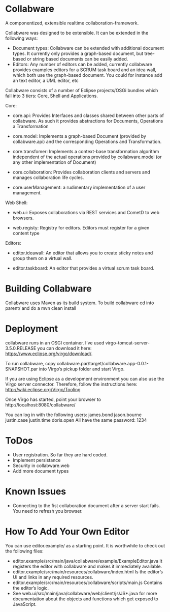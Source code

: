 Collabware
==========
A componentized, extensible realtime collaboration-framework.

Collabware was designed to be extensible. It can be extended in the following ways:
* Document types: Collabware can be extended with additional document types. It currently only provides a graph-based document, but tree-based or string based documents can be easily added.
* Editors: Any number of editors can be added, currently collabware provides examples editors for a SCRUM task board and an idea wall, which both use the graph-based document. You could for instance add an text editor, a UML editor, etc

Collabware consists of a number of Eclipse projects/OSGi bundles which fall into 3 tiers: Core, Shell and Applications.

Core:
* core.api: Provides Interfaces and classes shared between other parts of collabware. As such it provides abstractions for Documents, Operations a Transformation

* core.model: Implements a graph-based Document (provided by collabware.api) and the corresponding Operations and Transformation.

* core.transfomer: Implements a context-base transformation algorithm independent of the actual operations provided by collabware.model (or any other implementation of Document)

* core.collaboration: Provides collaboration clients and servers and manages collaboration life cycles.

* core.userManagement: a rudimentary implementation of a user management.


Web Shell:
* web.ui: Exposes collaborations via REST services and CometD to web browsers.

* web.registy: Registry for editors. Editors must register for a given content type


Editors:
* editor.ideawall: An editor that allows you to create sticky notes and group them on a virtual wall.

* editor.taskboard: An editor that provides a virtual scrum task board.

Building Collabware
===================
Collabware uses Maven as its build system. To build collabware cd into 
	parent/
and do a 
	mvn clean install


Deployment
==========
collabware runs in an OSGI container. I’ve used virgo-tomcat-server-3.5.0.RELEASE you can download it here: https://www.eclipse.org/virgo/download/. 

To run collabware, copy collabware.par/target/collabware.app-0.0.1-SNAPSHOT.par into Virgo’s pickup folder and start Virgo.

If you are using Eclipse as a development environment you can also use the Virgo server connector. Therefore, follow the instructions here: http://wiki.eclipse.org/Virgo/Tooling

Once Virgo has started, point your browser to 
	http://localhost:8080/collabware/

You can log in with the following users:
	james.bond
	jason.bourne
	justin.case
	justin.time
	doris.open
All have the same password: 1234

ToDos
=====
* User registration. So far they are hard coded.
* Implement persistance
* Security in collabware.web
* Add more document types

Known Issues
============
* Connecting to the fist collaboration document after a server start fails. You need to refresh you browser.

How To Add Your Own Editor
==========================
You can use editor.example/ as a starting point. 
It is worthwhile to check out the following files:
* editor.example/src/main/java/collabware/example/ExampleEditor.java
  It registers the editor with collabware and makes it immediately available.
* editor.example/src/main/resources/collabware/index.html
  Is the editor’s UI and links in any required resources.
* editor.example/src/main/resources/collabware/scripts/main.js
  Contains the editor’s logic. 
* See web.ui/src/main/java/collabware/web/client/js/JS*.java for more documentation about the objects and functions which get exposed to JavaScript.

